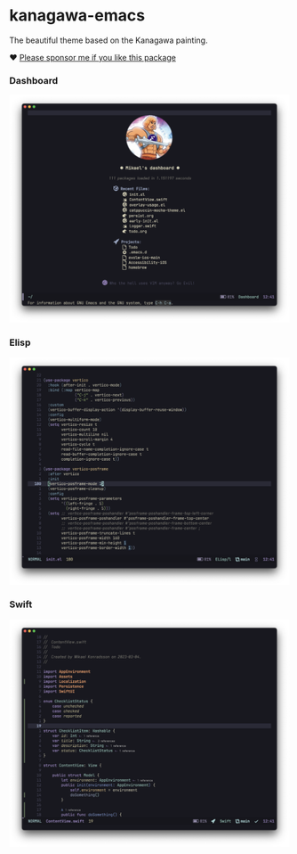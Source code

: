 # kanagawa-emacs
The beautiful theme based on the Kanagawa painting.

❤️ [Please sponsor me if you like this package](https://github.com/sponsors/konrad1977)

### Dashboard
![Dashboard](https://github.com/konrad1977/kanagawa-emacs/blob/main/screenshots/dashboard.png)

### Elisp
![Elisp](https://github.com/konrad1977/kanagawa-emacs/blob/main/screenshots/elisp.png)

### Swift
![swift](https://github.com/konrad1977/kanagawa-emacs/blob/main/screenshots/swift.png)
